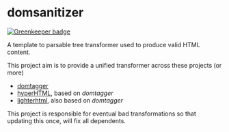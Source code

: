 # domsanitizer

[![Greenkeeper badge](https://badges.greenkeeper.io/WebReflection/domsanitizer.svg)](https://greenkeeper.io/)

A template to parsable tree transformer used to produce valid HTML content.

This project aim is to provide a unified transformer across these projects (or more)

  * [domtagger](https://github.com/WebReflection/domtagger)
  * [hyperHTML](https://github.com/WebReflection/hyperHTML), based on _domtagger_
  * [lighterhtml](https://github.com/WebReflection/lighterhtml), also based on _domtagger_

This project is responsible for eventual bad transformations so that updating this once, will fix all dependents.
